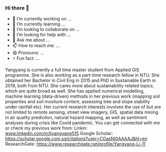 ### Hi there 👋

- 🔭 I’m currently working on ...
- 🌱 I’m currently learning ...
- 👯 I’m looking to collaborate on ...
- 🤔 I’m looking for help with ...
- 💬 Ask me about ...
- 📫 How to reach me: ...
- 😄 Pronouns: ...
- ⚡ Fun fact: ...

Yangyang is currently a full time master student from Applied GIS programme. She is also working as a part-time research fellow in NTU. She obtained her Bachelor in Civil Eng in 2015 and PhD in Sustainable Earth in 2019, both from NTU. She cares more about sustainability related topics, which are quite broad as well. She has applied numerical modelling, machine learning (data-driven) methods in her previous work (mapping soil properties and soil mositure content, assessing tree and slope stability under rainfall etc). Her current research interests involves the use of but are not limited to remote sensing, street view imagery, GIS, spatial data mining in air quality prediciton, natural hazard mapping, as well as sentiment analyses during crisis like Covid pandemic.
You can get connected with me or check my previous work from:
Linkin: www.linkedin.com/in/liyangyang515
Google Scholar: https://scholar.google.com.sg/citations?user=COasNI0AAAAJ&hl=en
ResearchGate: https://www.researchgate.net/profile/Yangyang-Li-11

<!--
**liyangyang515/liyangyang515** is a ✨ _special_ ✨ repository because its `README.md` (this file) appears on your GitHub profile.

Here are some ideas to get you started:

- 🔭 I’m currently working on ...
- 🌱 I’m currently learning ...
- 👯 I’m looking to collaborate on ...
- 🤔 I’m looking for help with ...
- 💬 Ask me about ...
- 📫 How to reach me: ...
- 😄 Pronouns: ...
- ⚡ Fun fact: ...
-->
